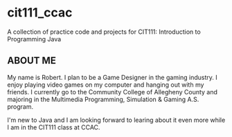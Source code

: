 # cit111_ccac
A collection of practice code and projects for CIT111: Introduction to Programming Java

## ABOUT ME
My name is Robert. I plan to be a Game Designer in the gaming industry. I enjoy playing video games on my computer and hanging out with my friends. I currently go to the Community College of Allegheny County and majoring in the Multimedia Programming, Simulation & Gaming A.S. program.

I'm new to Java and I am looking forward to learing about it even more while I am in the CIT111 class at CCAC.
